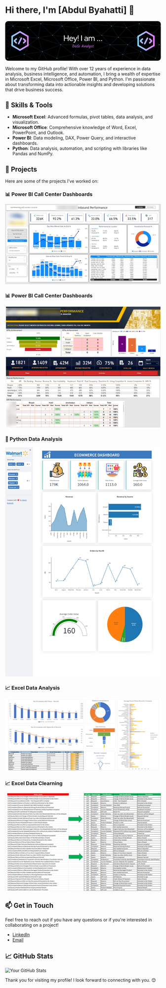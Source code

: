# Hi there, I'm [Abdul Byahatti] 👋

![Header](./github-header-image.png)

Welcome to my GitHub profile! With over 12 years of experience in data analysis, business intelligence, and automation, I bring a wealth of expertise in Microsoft Excel, Microsoft Office, Power BI, and Python. I'm passionate about transforming data into actionable insights and developing solutions that drive business success.

## 🔧 Skills & Tools

- **Microsoft Excel**: Advanced formulas, pivot tables, data analysis, and visualization.
- **Microsoft Office**: Comprehensive knowledge of Word, Excel, PowerPoint, and Outlook.
- **Power BI**: Data modeling, DAX, Power Query, and interactive dashboards.
- **Python**: Data analysis, automation, and scripting with libraries like Pandas and NumPy.

## 🚀 Projects

Here are some of the projects I’ve worked on:

### 📊 Power BI Call Center Dashboards
![Power BI Dashboard](./Power-BI-Dashboard.jpg)

### 📊 Power BI Call Center Dashboards
![Power BI Dashboard](./Power-BI-Dashboard-Snapshot.png)

### 🐍 Python Data Analysis
![Python Script](./python-dashboard.png)

### 📈 Excel Data Analysis
![Excel Data Analysis](./Data-analysis.png)

### 📈 Excel Data Clearning
![Excel Data Clearning](./data-cleaning.png)

## 📫 Get in Touch

Feel free to reach out if you have any questions or if you're interested in collaborating on a project!

- [LinkedIn](https://www.linkedin.com/in/abdulbyahatti)
- [Email](mailto:excelfunclub@gmail.com)

## 📈 GitHub Stats

![Your GitHub Stats](https://github-readme-stats.vercel.app/api?username=abdul-bi&show_icons=true&theme=radical)



Thank you for visiting my profile! I look forward to connecting with you. 😊

